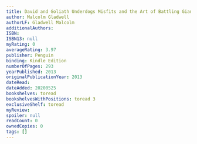 ```yaml
---
title: David and Goliath Underdogs Misfits and the Art of Battling Giants
author: Malcolm Gladwell
authorLF: Gladwell Malcolm
additionalAuthors: 
ISBN: 
ISBN13: null
myRating: 0
averageRating: 3.97
publisher: Penguin
binding: Kindle Edition
numberOfPages: 293
yearPublished: 2013
originalPublicationYear: 2013
dateRead: 
dateAdded: 20200525
bookshelves: toread
bookshelvesWithPositions: toread 3
exclusiveShelf: toread
myReview: 
spoiler: null
readCount: 0
ownedCopies: 0
tags: []
---
```


